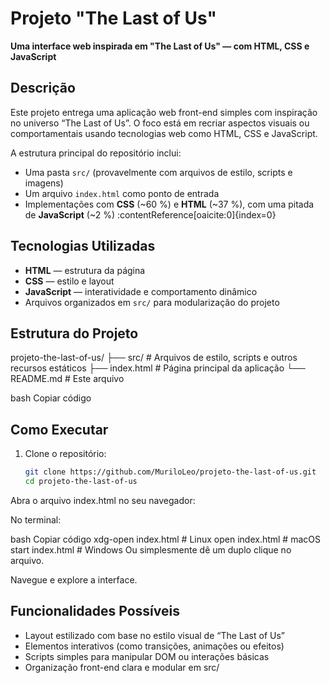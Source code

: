 # Projeto "The Last of Us"

**Uma interface web inspirada em "The Last of Us" — com HTML, CSS e JavaScript**

##  Descrição

Este projeto entrega uma aplicação web front-end simples com inspiração no universo “The Last of Us”. O foco está em recriar aspectos visuais ou comportamentais usando tecnologias web como HTML, CSS e JavaScript.

A estrutura principal do repositório inclui:

- Uma pasta `src/` (provavelmente com arquivos de estilo, scripts e imagens)
- Um arquivo `index.html` como ponto de entrada
- Implementações com **CSS** (~60 %) e **HTML** (~37 %), com uma pitada de **JavaScript** (~2 %) :contentReference[oaicite:0]{index=0}

##  Tecnologias Utilizadas

- **HTML** — estrutura da página
- **CSS** — estilo e layout
- **JavaScript** — interatividade e comportamento dinâmico
- Arquivos organizados em `src/` para modularização do projeto

##  Estrutura do Projeto

projeto-the-last-of-us/
├── src/ # Arquivos de estilo, scripts e outros recursos estáticos
├── index.html # Página principal da aplicação
└── README.md # Este arquivo

bash
Copiar código

##  Como Executar

1. Clone o repositório:
   ```bash
   git clone https://github.com/MuriloLeo/projeto-the-last-of-us.git
   cd projeto-the-last-of-us
Abra o arquivo index.html no seu navegador:

No terminal:

bash
Copiar código
xdg-open index.html  # Linux
open index.html      # macOS
start index.html     # Windows
Ou simplesmente dê um duplo clique no arquivo.

Navegue e explore a interface.

## Funcionalidades Possíveis

- Layout estilizado com base no estilo visual de “The Last of Us”
- Elementos interativos (como transições, animações ou efeitos)
- Scripts simples para manipular DOM ou interações básicas
- Organização front-end clara e modular em src/

